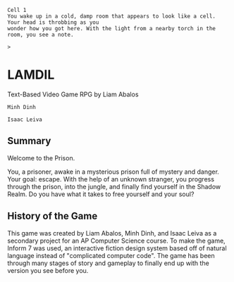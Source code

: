 ```
Cell 1
You wake up in a cold, damp room that appears to look like a cell. Your head is throbbing as you 
wonder how you got here. With the light from a nearby torch in the room, you see a note.

>
```
# LAMDIL

Text-Based Video Game RPG
by  Liam Abalos

    Minh Dinh
    
    Isaac Leiva

## Summary

Welcome to the Prison.

You, a prisoner, awake in a mysterious prison full of mystery and danger. Your goal: escape.
With the help of an unknown stranger, you progress through the prison, into the jungle, and 
finally find yourself in the Shadow Realm. Do you have what it takes to free yourself and
your soul?

## History of the Game

This game was created by Liam Abalos, Minh Dinh, and Isaac Leiva as a secondary project for
an AP Computer Science course. To make the game, Inform 7 was used, an interactive fiction
design system based off of natural language instead of "complicated computer code". The game
has been through many stages of story and gameplay to finally end up with the version you 
see before you.
